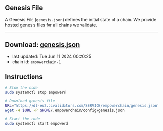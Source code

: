## Genesis File
A Genesis File (`genesis.json`) defines the initial state of a chain. We provide hosted genesis files for all chains we validate.

---
**Download: [genesis.json](https://dl-eu2.ccvalidators.com/SERVICE/empowerchain/genesis.json)**
---

- last updated: Tue Jun 11 2024 00:20:25
- chain id: `empowerchain-1`

## Instructions
```sh
# Stop the node
sudo systemctl stop empowerd

# Download genesis file
URL="https://dl-eu2.ccvalidators.com/SERVICE/empowerchain/genesis.json"
wget -4 $URL -P $HOME/.empowerchain/config/genesis.json

# Start the node
sudo systemctl start empowerd
```
